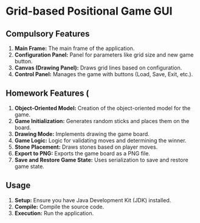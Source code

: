 # Grid-based Positional Game GUI

## Compulsory Features 

1. **Main Frame:** The main frame of the application.
2. **Configuration Panel:** Panel for parameters like grid size and new game button.
3. **Canvas (Drawing Panel):** Draws grid lines based on configuration.
4. **Control Panel:** Manages the game with buttons (Load, Save, Exit, etc.).

## Homework Features (

1. **Object-Oriented Model:** Creation of the object-oriented model for the game.
2. **Game Initialization:** Generates random sticks and places them on the board.
3. **Drawing Mode:** Implements drawing the game board.
4. **Game Logic:** Logic for validating moves and determining the winner.
5. **Stone Placement:** Draws stones based on player moves.
6. **Export to PNG:** Exports the game board as a PNG file.
7. **Save and Restore Game State:** Uses serialization to save and restore game state.

## Usage

1. **Setup:** Ensure you have Java Development Kit (JDK) installed.
2. **Compile:** Compile the source code.
3. **Execution:** Run the application.


